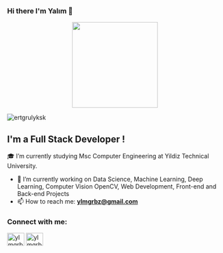 ### Hi there I'm Yalım 👋

<p align="middle"><img src="https://media1.giphy.com/media/XO8RMtRaK73isIt0i2/giphy.gif?cid=ecf05e47u1e45ix7bgnz62x51ywyr81hvq3chm1tnwce9p9l&rid=giphy.gif&ct=g" width="200px"></h2> 
<p align="left"> <img src="https://komarev.com/ghpvc/?username=ertgrulyksk&label=Profile%20views&color=0e75b6&style=flat" alt="ertgrulyksk" /> </p>

## I'm a Full Stack Developer !

🎓 I’m currently studying Msc Computer Engineering at Yildiz Technical University.
- 🔭 I’m currently working on Data Science, Machine Learning, Deep Learning, Computer Vision OpenCV, Web Development, Front-end and Back-end Projects
-  📫 How to reach me: **ylmgrbz@gmail.com**
<h3 align="left">Connect with me:</h3>
<p align="left">
 
<a href="https://www.linkedin.com/in/ylmgrbz/" target="blank"><img align="center" src="https://upload.wikimedia.org/wikipedia/commons/8/81/LinkedIn_icon.svg" alt="ylmgrbz" height="30" width="40" /></a>
<a href="https://instagram.com/ylmgrbz" target="blank"><img align="center" src="https://upload.wikimedia.org/wikipedia/commons/9/95/Instagram_logo_2022.svg" alt="ylmgrbz" height="30" width="40" /></a>  
</p>
